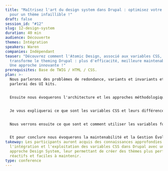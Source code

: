 ```yaml
---
title: "Maîtrisez l'art du design system dans Drupal : optimisez votre style
  pour un thème infaillible !"
draft: false
session_id: "#12"
slug: 12-design-system
duration: 40 min
audience: Découverte
themes: Intégration
speakers: Waren
companies: Indépendant
teaser: "Découvrez comment l'Atomic Design, associé aux variables CSS,
  transforme le theming Drupal : plus d'efficacité, meilleure maintenabilité.
  Une approche innovante !"
prerequisites: Base de TWIG / HTML / CSS.
plan: >-
  Nous parlerons des problèmes de redondance, variants et invariants et je
  parlerai des UI kits.


  Ensuite nous évoquerons l'architecture et les approches méthodologiques (Archi 5-1, BEM, Atomic design).


  Je vous expliquerai ce que sont les variables CSS et leurs différences avec les variables SCSS (Cascade vs compilation, redéfinition de valeur et spécification, Simplicité, portée globale et intégration native).


  Nous verrons ensuite ce que sont et comment utiliser les variables fondamentales, référentielles, et les composants.


  Et pour conclure nous évoquerons la maintenabilité et la Gestion Évolutive.
takeway: Les participants auront acquis des connaissances approfondies sur
  l'intégration et l'exploitation des variables CSS dans Drupal avec une
  approche Design System, leur permettant de créer des thèmes plus performants,
  réactifs et faciles à maintenir.
type: conference
---
```

